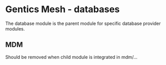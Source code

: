 # Gentics Mesh - databases

The database module is the parent module for specific database provider modules.

## MDM

Should be removed when child module is integrated in mdm/...
